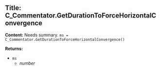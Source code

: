 ## Title: C_Commentator.GetDurationToForceHorizontalConvergence

**Content:**
Needs summary.
`ms = C_Commentator.GetDurationToForceHorizontalConvergence()`

**Returns:**
- `ms`
  - *number*